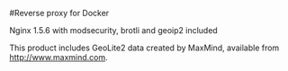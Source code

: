 #Reverse proxy for Docker

Nginx 1.5.6 with modsecurity, brotli and geoip2 included

This product includes GeoLite2 data created by MaxMind, available from
<a href="http://www.maxmind.com">http://www.maxmind.com</a>.